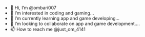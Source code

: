 - 👋 Hi, I’m @ombari007
- 👀 I’m interested in coding and gaming...
- 🌱 I’m currently learning app and game developing...
- 💞️ I’m looking to collaborate on app and game development....
- 📫 How to reach me @just_om_4141

<!---
ombari007/ombari007 is a ✨ special ✨ repository because its `README.md` (this file) appears on your GitHub profile.
You can click the Preview link to take a look at your changes.
--->
